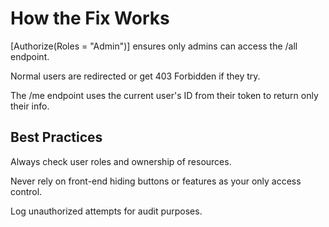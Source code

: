 # How the Fix Works

[Authorize(Roles = "Admin")] ensures only admins can access the /all endpoint.

Normal users are redirected or get 403 Forbidden if they try.

The /me endpoint uses the current user's ID from their token to return only their info.

## Best Practices

Always check user roles and ownership of resources.

Never rely on front-end hiding buttons or features as your only access control.

Log unauthorized attempts for audit purposes.